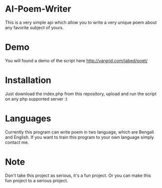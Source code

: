 # AI-Poem-Writer
This is a very simple api which allow you to write a very unique poem about any favorite subject of yours. 

# Demo 
You will found a demo of the script here http://vargrid.com/jabed/poet/

# Installation 

Just download the index.php from this repository, upload and run the script on any php supported server :) 

# Languages 

Currently this program can write poem in two language, which are Bengali and English. If you want to train this program to your own language simply contact me. 

# Note 

Don't take this project as serious, it's a fun project. Or you can make this fun project to a serious project.



